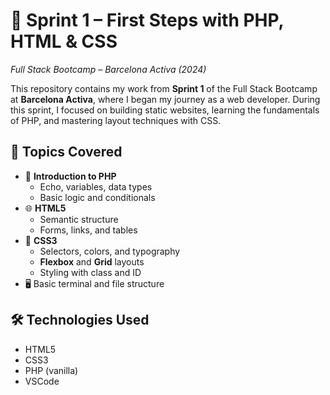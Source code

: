 # 🌱 Sprint 1 – First Steps with PHP, HTML & CSS  
*Full Stack Bootcamp – Barcelona Activa (2024)*

This repository contains my work from **Sprint 1** of the Full Stack Bootcamp at **Barcelona Activa**, where I began my journey as a web developer. During this sprint, I focused on building static websites, learning the fundamentals of PHP, and mastering layout techniques with CSS.

## 🧠 Topics Covered

- 🐘 **Introduction to PHP**
  - Echo, variables, data types
  - Basic logic and conditionals
- 🌐 **HTML5**
  - Semantic structure
  - Forms, links, and tables
- 🎨 **CSS3**
  - Selectors, colors, and typography
  - **Flexbox** and **Grid** layouts
  - Styling with class and ID
- 🖥️ Basic terminal and file structure

## 🛠️ Technologies Used

- HTML5
- CSS3
- PHP (vanilla)
- VSCode
